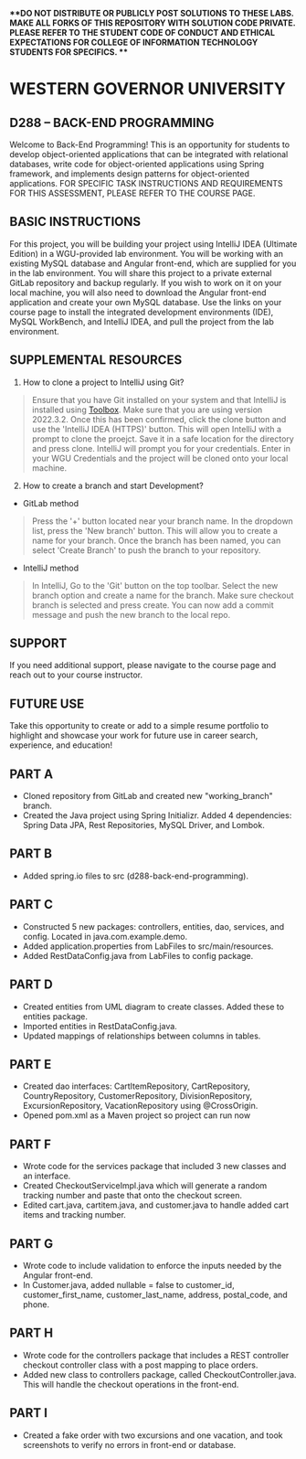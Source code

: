 <strong> **DO NOT DISTRIBUTE OR PUBLICLY POST SOLUTIONS TO THESE LABS. MAKE ALL FORKS OF THIS REPOSITORY WITH SOLUTION CODE PRIVATE. PLEASE REFER TO THE STUDENT CODE OF CONDUCT AND ETHICAL EXPECTATIONS FOR COLLEGE OF INFORMATION TECHNOLOGY STUDENTS FOR SPECIFICS. ** </strong>
# WESTERN GOVERNOR UNIVERSITY 
## D288 – BACK-END PROGRAMMING
Welcome to Back-End Programming! This is an opportunity for students to develop object-oriented applications that can be integrated with relational databases, write code for object-oriented applications using Spring framework, and implements design patterns for object-oriented applications. 
FOR SPECIFIC TASK INSTRUCTIONS AND REQUIREMENTS FOR THIS ASSESSMENT, PLEASE REFER TO THE COURSE PAGE.
## BASIC INSTRUCTIONS
For this project, you will be building your project using IntelliJ IDEA (Ultimate Edition) in a WGU-provided lab environment. You will be working with an existing MySQL database and Angular front-end, which are supplied for you in the lab environment. You will share this project to a private external GitLab repository and backup regularly. If you wish to work on it on your local machine, you will also need to download the Angular front-end application and create your own MySQL database. Use the links on your course page to install the integrated development environments (IDE), MySQL WorkBench, and IntelliJ IDEA, and pull the project from the lab environment.  


## SUPPLEMENTAL RESOURCES  
1.	How to clone a project to IntelliJ using Git?

> Ensure that you have Git installed on your system and that IntelliJ is installed using [Toolbox](https://www.jetbrains.com/toolbox-app/). Make sure that you are using version 2022.3.2. Once this has been confirmed, click the clone button and use the 'IntelliJ IDEA (HTTPS)' button. This will open IntelliJ with a prompt to clone the proejct. Save it in a safe location for the directory and press clone. IntelliJ will prompt you for your credentials. Enter in your WGU Credentials and the project will be cloned onto your local machine.  

2. How to create a branch and start Development?

- GitLab method
> Press the '+' button located near your branch name. In the dropdown list, press the 'New branch' button. This will allow you to create a name for your branch. Once the branch has been named, you can select 'Create Branch' to push the branch to your repository.

- IntelliJ method
> In IntelliJ, Go to the 'Git' button on the top toolbar. Select the new branch option and create a name for the branch. Make sure checkout branch is selected and press create. You can now add a commit message and push the new branch to the local repo.

## SUPPORT
If you need additional support, please navigate to the course page and reach out to your course instructor.
## FUTURE USE
Take this opportunity to create or add to a simple resume portfolio to highlight and showcase your work for future use in career search, experience, and education!

## PART A

 - Cloned repository from GitLab and created new "working_branch" branch.
 - Created the Java project using Spring Initializr. Added 4 dependencies: Spring Data JPA, Rest Repositories, MySQL Driver, and Lombok.

## PART B

 - Added spring.io files to src (d288-back-end-programming).

## PART C

 - Constructed 5 new packages: controllers, entities, dao, services, and config. Located in java.com.example.demo.
 - Added application.properties from LabFiles to src/main/resources.
 - Added RestDataConfig.java from LabFiles to config package.

## PART D

 - Created entities from UML diagram to create classes. Added these to entities package.
 - Imported entities in RestDataConfig.java.
 - Updated mappings of relationships between columns in tables.

## PART E

 - Created dao interfaces: CartItemRepository, CartRepository, CountryRepository, CustomerRepository, DivisionRepository, ExcursionRepository, VacationRepository using @CrossOrigin.
 - Opened pom.xml as a Maven project so project can run now

## PART F

 - Wrote code for the services package that included 3 new classes and an interface.
 - Created CheckoutServiceImpl.java which will generate a random tracking number and paste that onto the checkout screen.
 - Edited cart.java, cartitem.java, and customer.java to handle added cart items and tracking number. 

## PART G

 - Wrote code to include validation to enforce the inputs needed by the Angular front-end.
 - In Customer.java, added nullable = false to customer_id, customer_first_name, customer_last_name, address, postal_code, and phone.

## PART H

 - Wrote code for the controllers package that includes a REST controller checkout controller class with a post mapping to place orders.
 - Added new class to controllers package, called CheckoutController.java. This will handle the checkout operations in the front-end.

## PART I

 - Created a fake order with two excursions and one vacation, and took screenshots to verify no errors in front-end or database.
